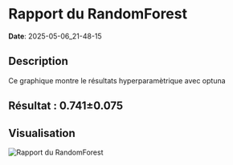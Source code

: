 # Rapport du RandomForest
**Date**: 2025-05-06_21-48-15

## Description
Ce graphique montre le résultats hyperparamètrique avec optuna
 ## Résultat : 0.741±0.075

## Visualisation
![Rapport du RandomForest](../static/images/rapport_du_randomforest_plot.png)
